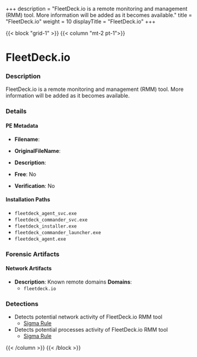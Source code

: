 +++
description = "FleetDeck.io is a remote monitoring and management (RMM) tool. More information will be added as it becomes available."
title = "FleetDeck.io"
weight = 10
displayTitle = "FleetDeck.io"
+++


{{< block "grid-1" >}}
{{< column "mt-2 pt-1">}}

# FleetDeck.io


### Description

FleetDeck.io is a remote monitoring and management (RMM) tool. More information will be added as it becomes available.




### Details


#### PE Metadata
- **Filename**: 
- **OriginalFileName**: 
- **Description**: 


- **Free**: No

- **Verification**: No




#### Installation Paths
- `fleetdeck_agent_svc.exe`
- `fleetdeck_commander_svc.exe`
- `fleetdeck_installer.exe`
- `fleetdeck_commander_launcher.exe`
- `fleetdeck_agent.exe`

### Forensic Artifacts




#### Network Artifacts
- **Description**: Known remote domains  **Domains**:
    - `fleetdeck.io`


### Detections
- Detects potential network activity of FleetDeck.io RMM tool
  - [Sigma Rule](https://github.com/magicsword-io/LOLRMM/blob/main/detections/sigma/fleetdeck.io_network_sigma.yml)
- Detects potential processes activity of FleetDeck.io RMM tool
  - [Sigma Rule](https://github.com/magicsword-io/LOLRMM/blob/main/detections/sigma/fleetdeck.io_processes_sigma.yml)




{{< /column >}}
{{< /block >}}
